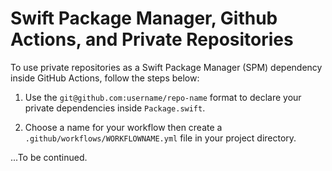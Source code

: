 # Swift Package Manager, Github Actions, and Private Repositories

To use private repositories as a Swift Package Manager (SPM) dependency inside GitHub Actions, follow the steps below:

1. Use the `git@github.com:username/repo-name` format to declare your private dependencies inside `Package.swift`.

2. Choose a name for your workflow then create a `.github/workflows/WORKFLOWNAME.yml` file in your project directory.

...To be continued.
